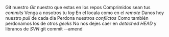 Git nuestro
*Git* nuestro que estas en los repos
Comprimidos sean tus *commits*
Venga a nosotros tu *log*
En el locala como en el *remote*
Danos hoy nuestro *pull* de cada dia
Perdona nuestros *conflictos*
Como también perdonamos los de otros *geeks*
No nos dejes caer en *detached HEAD*
y libranos de *SVN*
git commit --amend

